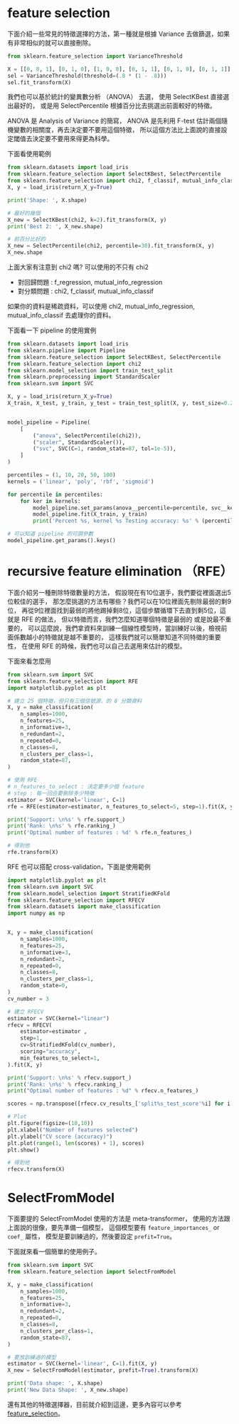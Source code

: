 

# feature selection

下面介紹一些常見的特徵選擇的方法，第一種就是根據 Variance 去做篩選，如果有非常相似的就可以直接刪除。






```python 
from sklearn.feature_selection import VarianceThreshold

X = [[0, 0, 1], [0, 1, 0], [1, 0, 0], [0, 1, 1], [0, 1, 0], [0, 1, 1]]
sel = VarianceThreshold(threshold=(.8 * (1 - .8)))
sel.fit_transform(X)

```


我們也可以基於統計的變異數分析 （ANOVA） 去選，
使用 SelectKBest 直接選出最好的，
或是用 SelectPercentile 根據百分比去挑選出前面較好的特徵。


ANOVA 是 Analysis of Variance 的簡寫，
ANOVA 是先利用 F-test 估計兩個隨機變數的相關度，再去決定要不要用這個特徵， 
所以這個方法比上面說的直接設定閾值去決定要不要用來得更為科學。

下面看使用範例



```python 
from sklearn.datasets import load_iris
from sklearn.feature_selection import SelectKBest, SelectPercentile
from sklearn.feature_selection import chi2, f_classif, mutual_info_classif
X, y = load_iris(return_X_y=True)

print('Shape: ', X.shape)

# 最好的幾個
X_new = SelectKBest(chi2, k=2).fit_transform(X, y)
print('Best 2: ', X_new.shape)

# 前百分比好的
X_new = SelectPercentile(chi2, percentile=30).fit_transform(X, y)
X_new.shape

```


上面大家有注意到 chi2 嗎? 可以使用的不只有 chi2

* 對回歸問題 : f_regression, mutual_info_regression
* 對分類問題 : chi2, f_classif, mutual_info_classif

如果你的資料是稀疏資料，可以使用 chi2, mutual_info_regression, mutual_info_classif 去處理你的資料。


下面看一下 pipeline 的使用實例



```python 
from sklearn.datasets import load_iris
from sklearn.pipeline import Pipeline
from sklearn.feature_selection import SelectKBest, SelectPercentile
from sklearn.feature_selection import chi2
from sklearn.model_selection import train_test_split
from sklearn.preprocessing import StandardScaler
from sklearn.svm import SVC

X, y = load_iris(return_X_y=True)
X_train, X_test, y_train, y_test = train_test_split(X, y, test_size=0.2, random_state=87)


model_pipeline = Pipeline(
    [
        ("anova", SelectPercentile(chi2)),
        ("scaler", StandardScaler()),
        ("svc", SVC(C=1, random_state=87, tol=1e-5)),
    ]
)

percentiles = (1, 10, 20, 50, 100)
kernels = ('linear', 'poly', 'rbf', 'sigmoid')

for percentile in percentiles:
    for ker in kernels:
        model_pipeline.set_params(anova__percentile=percentile, svc__kernel=ker)
        model_pipeline.fit(X_train, y_train)
        print('Percent %s, kernel %s Testing accuracy: %s' % (percentile, ker, round(model_pipeline.score(X_test, y_test),3)))


```


```python 
# 可以知道 pipeline 的可調參數
model_pipeline.get_params().keys()
```


# recursive feature elimination （RFE）

下面介紹另一種刪除特徵數量的方法， 
假設現在有10位選手，我們要從裡面選出5位較佳的選手， 
那怎麼挑選的方法有哪些？我們可以在10位裡面先剔除最弱的剩9位， 
再從9位裡面找到最弱的將他踢掉剩8位，這個步驟循環下去直到剩5位，這就是 RFE 的做法， 
但以特徵而言，我們怎麼知道哪個特徵是最弱的 或是說最不重要的， 
可以這麼說，我們拿資料來訓練一個線性模型時，當訓練好以後，檢視前面係數越小的特徵就是越不重要的， 
這樣我們就可以簡單知道不同特徵的重要性， 
在使用 RFE 的時候，我們也可以自己去選用來估計的模型。


下面來看怎麼用




```python 
from sklearn.svm import SVC
from sklearn.feature_selection import RFE
import matplotlib.pyplot as plt

# 建立 25 個特徵，但只有三個信號源，的 8 分類資料
X, y = make_classification(
    n_samples=1000,
    n_features=25,
    n_informative=3,
    n_redundant=2,
    n_repeated=0,
    n_classes=8,
    n_clusters_per_class=1,
    random_state=87,
)

# 使用 RFE
# n_features_to_select : 決定要多少個 feature
# step : 每一回合要刪除多少特徵
estimator = SVC(kernel='linear', C=1)
rfe = RFE(estimator=estimator, n_features_to_select=5, step=1).fit(X, y)  # n_features_to_select=10, n_features_to_select = 0.5

print('Support: \n%s' % rfe.support_)
print('Rank: \n%s' % rfe.ranking_)
print('Optimal number of features : %d' % rfe.n_features_)

```


```python 
# 得到他
rfe.transform(X)
```


RFE 也可以搭配 cross-validation，下面是使用範例


```python 
import matplotlib.pyplot as plt
from sklearn.svm import SVC
from sklearn.model_selection import StratifiedKFold
from sklearn.feature_selection import RFECV
from sklearn.datasets import make_classification
import numpy as np


X, y = make_classification(
    n_samples=1000,
    n_features=25,
    n_informative=3,
    n_redundant=2,
    n_repeated=0,
    n_classes=8,
    n_clusters_per_class=1,
    random_state=0,
)
cv_number = 3

# 建立 RFECV
estimator = SVC(kernel="linear")
rfecv = RFECV(
    estimator=estimator ,
    step=1,
    cv=StratifiedKFold(cv_number),
    scoring="accuracy",
    min_features_to_select=1,
).fit(X, y)

print('Support: \n%s' % rfecv.support_)
print('Rank: \n%s' % rfecv.ranking_)
print("Optimal number of features : %d" % rfecv.n_features_)

scores = np.transpose([rfecv.cv_results_['split%s_test_score'%i] for i in range(cv_number)])

# Plot
plt.figure(figsize=(10,10))
plt.xlabel("Number of features selected")
plt.ylabel("CV score (accuracy)")
plt.plot(range(1, len(scores) + 1), scores)
plt.show()

```


```python 
# 得到他
rfecv.transform(X)
```


# SelectFromModel

下面要提的 SelectFromModel 使用的方法是 meta-transformer，
使用的方法跟上面說的很像，要先準備一個模型，
這個模型要有 ``feature_importances_`` or ``coef_`` 屬性，
模型是要訓練過的，然後要設定 ``prefit=True``。



下面就來看一個簡單的使用例子。




```python 
from sklearn.svm import SVC
from sklearn.feature_selection import SelectFromModel

X, y = make_classification(
    n_samples=1000,
    n_features=25,
    n_informative=3,
    n_redundant=2,
    n_repeated=0,
    n_classes=8,
    n_clusters_per_class=1,
    random_state=87,
)

# 要放訓練過的模型
estimator = SVC(kernel='linear', C=1).fit(X, y)
X_new = SelectFromModel(estimator, prefit=True).transform(X)

print('Data shape: ', X.shape)
print('New Data Shape: ', X_new.shape)


```


還有其他的特徵選擇器，目前就介紹到這邊，更多內容可以參考 [feature_selection](https://scikit-learn.org/stable/modules/feature_selection.html)。
